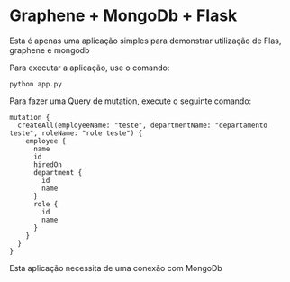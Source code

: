 # Graphene + MongoDb + Flask
Esta é apenas uma aplicação simples para demonstrar utilização de Flas, graphene e mongodb

Para executar a aplicação, use o comando:
```
python app.py
```


Para fazer uma Query de mutation, execute o seguinte comando:
```
mutation {
  createAll(employeeName: "teste", departmentName: "departamento teste", roleName: "role teste") {
    employee {
      name
      id
      hiredOn
      department {
        id
        name
      }
      role {
        id
        name
      }
    }
  }
}

```

Esta aplicação necessita de uma conexão com MongoDb

